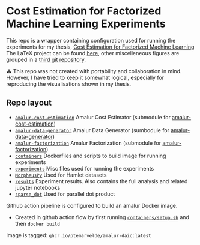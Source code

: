 # Cost Estimation for Factorized Machine Learning Experiments
This repo is a wrapper containing configuration used for running the experiments for my thesis, [Cost Estimation for Factorized Machine Learning](http://resolver.tudelft.nl/uuid:b4255726-12e3-466d-96a2-0ab1421c20a3)
The LaTeX project can be found [here](https://github.com/ptemarvelde/MSc-CS-Thesis---Pepijn-te-Marvelde), other miscelleneous figures are grouped in a [third git repository](https://github.com/ptemarvelde/msc-thesis-figures).

:warning: This repo was not created with portability and collaboration in mind. However, I have tried to keep it somewhat logical, especially for reproducing the visualisations shown in my thesis.


## Repo layout
 - [`amalur-cost-estimation`](https://github.com/delftdata/amalur-cost-estimation) Amalur Cost Estimator (submodule for [amalur-cost-estimation](https://github.com/delftdata/amalur-cost-estimation))
 - [`amalur-data-generator`](https://github.com/delftdata/amalur-data-generato) Amalur Data Generator (sumbodule for [amalur-data-generator](https://github.com/delftdata/amalur-data-generator))
 - [`amalur-factorization`](https://github.com/delftdata/amalur-factorization) Amalur Factorization (submodule for [amalur-factorization](https://github.com/delftdata/amalur-factorization))
 - [`containers`](./containers) Dockerfiles and scripts to build image for running experiments
 - [`experiments`](./experiments) Misc files used for running the experiments
 - [`MorpheusPy`](./MorpheusPy) Used for Hamlet datasets
 - [`results`](./results/full_1) Experiment results. Also contains the full analysis and related jupyter notebooks
 - [`sparse_dot`](./sparse_dot) Used for parallel dot product
 
Github action pipeline is configured to build an amalur Docker image.
 - Created in github action flow by first running [`containers/setup.sh`](./conatiners/setup.sh) and then `docker build`

Image is tagged: `ghcr.io/ptemarvelde/amalur-daic:latest`
